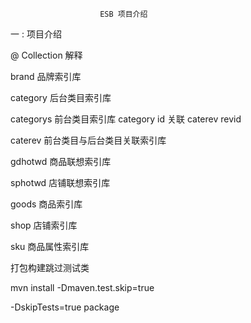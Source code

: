                         ESB 项目介绍

一 : 项目介绍


@  Collection 解释

brand 品牌索引库

category 后台类目索引库

categorys 前台类目索引库         category  id 关联  caterev revid

caterev 前台类目与后台类目关联索引库

gdhotwd 商品联想索引库

sphotwd 店铺联想索引库

goods 商品索引库

shop  店铺索引库

sku  商品属性索引库


打包构建跳过测试类

mvn install -Dmaven.test.skip=true

-DskipTests=true package